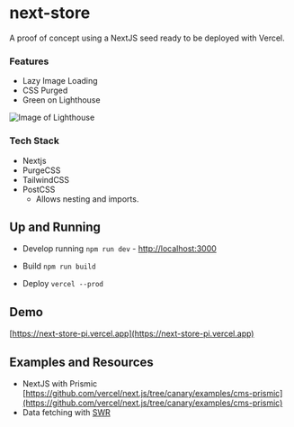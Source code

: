 # next-store

A proof of concept using a NextJS seed ready to be deployed with Vercel.

### Features

- Lazy Image Loading
- CSS Purged
- Green on Lighthouse

![Image of Lighthouse](https://res.cloudinary.com/vercel/image/upload/v1592422143/lighthouse_agjpn1.png)

### Tech Stack

- Nextjs
- PurgeCSS
- TailwindCSS
- PostCSS
  - Allows nesting and imports.

## Up and Running

- Develop running `npm run dev` - [http://localhost:3000](http://localhost:3000)

- Build `npm run build`

- Deploy `vercel --prod`

## Demo

[https://next-store-pi.vercel.app](https://next-store-pi.vercel.app)

## Examples and Resources

- NextJS with Prismic [https://github.com/vercel/next.js/tree/canary/examples/cms-prismic](https://github.com/vercel/next.js/tree/canary/examples/cms-prismic)
- Data fetching with [SWR](https://swr.now.sh/)
